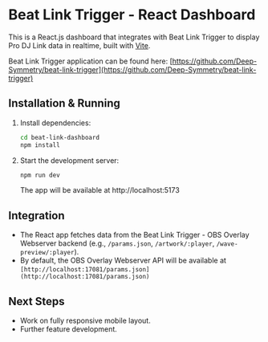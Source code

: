 # Beat Link Trigger - React Dashboard

This is a React.js dashboard that integrates with Beat Link Trigger to display Pro DJ Link data in realtime, built with [Vite](https://vitejs.dev/).

Beat Link Trigger application can be found here: [https://github.com/Deep-Symmetry/beat-link-trigger](https://github.com/Deep-Symmetry/beat-link-trigger)

## Installation & Running

1. Install dependencies:
   ```sh
   cd beat-link-dashboard
   npm install
   ```
2. Start the development server:
   ```sh
   npm run dev
   ```
   The app will be available at http://localhost:5173


## Integration

- The React app fetches data from the Beat Link Trigger - OBS Overlay Webserver backend (e.g., `/params.json`, `/artwork/:player`, `/wave-preview/:player`).
- By default, the OBS Overlay Webserver API will be available at `[http://localhost:17081/params.json](http://localhost:17081/params.json)`

## Next Steps

- Work on fully responsive mobile layout.
- Further feature development.
